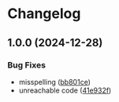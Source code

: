 # Changelog

## 1.0.0 (2024-12-28)


### Bug Fixes

* misspelling ([bb801ce](https://github.com/Raul072103/SocialMediaApp/commit/bb801ce9e43283da40c8fae3216fcd92ede5ed1f))
* unreachable code ([41e932f](https://github.com/Raul072103/SocialMediaApp/commit/41e932f9bee2b4b4ea157548bca190fa26efcf64))
